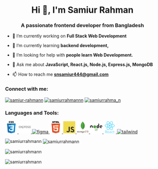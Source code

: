 <h1 align="center">Hi 👋, I'm Samiur Rahman</h1>
<h3 align="center">A passionate frontend developer from Bangladesh</h3>

- 🔭 I’m currently working on **Full Stack Web Development**

- 🌱 I’m currently learning **backend development,**

- 🤝 I’m looking for help with **people learn Web Development.**

- 💬 Ask me about **JavaScript, React.js, Node.js, Express.js, MongoDB**

- 📫 How to reach me **snsamiur444@gmail.com**

<h3 align="left">Connect with me:</h3>
<p align="left">
<a href="https://linkedin.com/in/samiur-rahmann" target="blank"><img align="center" src="https://raw.githubusercontent.com/rahuldkjain/github-profile-readme-generator/master/src/images/icons/Social/linked-in-alt.svg" alt="samiur-rahmann" height="30" width="40" /></a>
<a href="https://fb.com/samiurrahmannn" target="blank"><img align="center" src="https://raw.githubusercontent.com/rahuldkjain/github-profile-readme-generator/master/src/images/icons/Social/facebook.svg" alt="samiurrahmannn" height="30" width="40" /></a>
<a href="https://instagram.com/samiurrahma_n" target="blank"><img align="center" src="https://raw.githubusercontent.com/rahuldkjain/github-profile-readme-generator/master/src/images/icons/Social/instagram.svg" alt="samiurrahma_n" height="30" width="40" /></a>
</p>

<h3 align="left">Languages and Tools:</h3>
<p align="left"> <a href="https://www.w3schools.com/css/" target="_blank" rel="noreferrer"> <img src="https://raw.githubusercontent.com/devicons/devicon/master/icons/css3/css3-original-wordmark.svg" alt="css3" width="40" height="40"/> </a> <a href="https://expressjs.com" target="_blank" rel="noreferrer"> <img src="https://raw.githubusercontent.com/devicons/devicon/master/icons/express/express-original-wordmark.svg" alt="express" width="40" height="40"/> </a> <a href="https://www.figma.com/" target="_blank" rel="noreferrer"> <img src="https://www.vectorlogo.zone/logos/figma/figma-icon.svg" alt="figma" width="40" height="40"/> </a> <a href="https://www.w3.org/html/" target="_blank" rel="noreferrer"> <img src="https://raw.githubusercontent.com/devicons/devicon/master/icons/html5/html5-original-wordmark.svg" alt="html5" width="40" height="40"/> </a> <a href="https://developer.mozilla.org/en-US/docs/Web/JavaScript" target="_blank" rel="noreferrer"> <img src="https://raw.githubusercontent.com/devicons/devicon/master/icons/javascript/javascript-original.svg" alt="javascript" width="40" height="40"/> </a> <a href="https://www.mongodb.com/" target="_blank" rel="noreferrer"> <img src="https://raw.githubusercontent.com/devicons/devicon/master/icons/mongodb/mongodb-original-wordmark.svg" alt="mongodb" width="40" height="40"/> </a> <a href="https://nodejs.org" target="_blank" rel="noreferrer"> <img src="https://raw.githubusercontent.com/devicons/devicon/master/icons/nodejs/nodejs-original-wordmark.svg" alt="nodejs" width="40" height="40"/> </a> <a href="https://reactjs.org/" target="_blank" rel="noreferrer"> <img src="https://raw.githubusercontent.com/devicons/devicon/master/icons/react/react-original-wordmark.svg" alt="react" width="40" height="40"/> </a> <a href="https://tailwindcss.com/" target="_blank" rel="noreferrer"> <img src="https://www.vectorlogo.zone/logos/tailwindcss/tailwindcss-icon.svg" alt="tailwind" width="40" height="40"/> </a> </p>

<p><img align="left" src="https://github-readme-stats.vercel.app/api/top-langs?username=samiurrahmann&show_icons=true&locale=en&layout=compact" alt="samiurrahmann" /></p>

<p>&nbsp;<img align="center" src="https://github-readme-stats.vercel.app/api?username=samiurrahmann&show_icons=true&locale=en" alt="samiurrahmann" /></p>

<p><img align="center" src="https://github-readme-streak-stats.herokuapp.com/?user=samiurrahmann&" alt="samiurrahmann" /></p>

<p><img align="center" src="https://github.com/user-attachments/assets/feccb522-8733-4eed-9c4b-156a6777c96a" alt="samiurrahmann" /></p>


